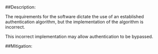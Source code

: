 ##Description:

The requirements for the software dictate the use of an established authentication algorithm, but the implementation of the algorithm is incorrect.

This incorrect implementation may allow authentication to be bypassed.

##Mitigation:
